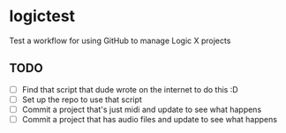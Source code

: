 # logictest
Test a workflow for using GitHub to manage Logic X projects

## TODO

- [ ] Find that script that dude wrote on the internet to do this :D
- [ ] Set up the repo to use that script
- [ ] Commit a project that's just midi and update to see what happens
- [ ] Commit a project that has audio files and update to see what happens
